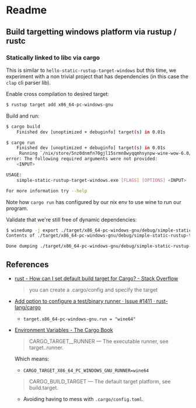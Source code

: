 Readme
======

## Build targetting windows platform via rustup / rustc

### Statically linked to libc via cargo

This is similar to `hello-static-rustup-target-windows` but this time, we
experiment with a non trivial project that has dependencies (in this case
the `clap` cli parser lib).

Enable cross compilation to desired target:

```bash
$ rustup target add x86_64-pc-windows-gnu
```

Build and run:

```bash
$ cargo build
    Finished dev [unoptimized + debuginfo] target(s) in 0.01s

$ cargo run 
    Finished dev [unoptimized + debuginfo] target(s) in 0.01s
     Running `/nix/store/5nz0dnmfn70gjl15srmn8wyqqmhsynpw-wine-wow-6.0/bin/wine64 target/x86_64-pc-windows-gnu/debug/simple-static-rustup-target-windows.exe`
error: The following required arguments were not provided:
    <INPUT>

USAGE:
    simple-static-rustup-target-windows.exe [FLAGS] [OPTIONS] <INPUT> [SUBCOMMAND]

For more information try --help
```

Note how `cargo run` has configured by our nix env to use wine to run our program.

Validate that we're still free of dynamic dependencies:

```bash
$ winedump -j export ./target/x86_64-pc-windows-gnu/debug/simple-static-rustup-target-windows.exe 
Contents of ./target/x86_64-pc-windows-gnu/debug/simple-static-rustup-target-windows.exe: 14574056 bytes

Done dumping ./target/x86_64-pc-windows-gnu/debug/simple-static-rustup-target-windows.exe
```


## References

 -  [rust - How can I set default build target for Cargo? - Stack Overflow](https://stackoverflow.com/questions/49453571/how-can-i-set-default-build-target-for-cargo)

     >  you can create a .cargo/config and specify the target

 -  [Add option to configure a test/binary runner · Issue #1411 · rust-lang/cargo](https://github.com/rust-lang/cargo/issues/1411)

     -  `target.x86_64-pc-windows-gnu.run = "wine64"`

 -  [Environment Variables - The Cargo Book](https://doc.rust-lang.org/cargo/reference/environment-variables.html)

     >  CARGO_TARGET_<triple>_RUNNER — The executable runner, see
     >  target.<triple>.runner.

    Which means:

     -  `CARGO_TARGET_X86_64_PC_WINDOWS_GNU_RUNNER=wine64 `


     >  CARGO_BUILD_TARGET — The default target platform, see build.target.

     -  Avoiding having to mess with `.cargo/config.toml`.
